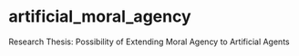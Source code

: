 # artificial_moral_agency
Research Thesis: Possibility of Extending Moral Agency to Artificial Agents 
